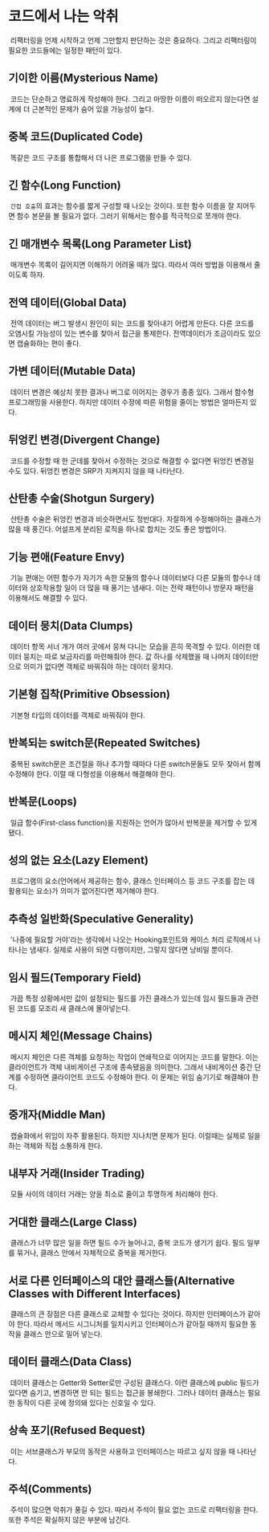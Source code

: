 # 코드에서 나는 악취

&nbsp;리팩터링을 언제 시작하고 언제 그만할지 판단하는 것은 중요하다. 그리고 리팩터링이 필요한 코드들에는 일정한 패턴이 있다.

## 기이한 이름(Mysterious Name)

&nbsp;코드는 단순하고 명료하게 작성해야 한다. 그리고 마땅한 이름이 떠오르지 않는다면 설계에 더 근본적인 문제가 숨어 있을 가능성이 높다.

## 중복 코드(Duplicated Code)

&nbsp;똑같은 코드 구조를 통합해서 더 나은 프로그램을 만들 수 있다.

## 긴 함수(Long Function)

&nbsp;`간접 호출`의 효과는 함수를 짧게 구성할 때 나오는 것이다. 또한 함수 이름을 잘 지어두면 함수 본문을 볼 필요가 없다. 그러기 위해서는 함수를 적극적으로 쪼개야 한다.

## 긴 매개변수 목록(Long Parameter List)

&nbsp;매개변수 목록이 길어지면 이해하기 어려울 때가 많다. 따라서 여러 방법을 이용해서 줄이도록 하자.

## 전역 데이터(Global Data)

&nbsp;전역 데이터는 버그 발생시 원인이 되는 코드를 찾아내기 어렵게 만든다. 다른 코드를 오염시킬 가능성이 있는 변수를 찾아서 접근을 통제한다. 전역데이터가 조금이라도 있으면 캡슐화하는 편이 좋다.

## 가변 데이터(Mutable Data)

&nbsp;데이터 변경은 예상치 못한 결과나 버그로 이어지는 경우가 종종 있다. 그래서 함수형 프로그래밍을 사용한다. 하지만 데이터 수정에 따른 위험을 줄이는 방법은 얼마든지 있다.

## 뒤엉킨 변경(Divergent Change)

&nbsp;코드를 수정할 때 한 군데를 찾아서 수정하는 것으로 해결할 수 없다면 뒤엉킨 변경일 수도 있다. 뒤엉킨 변경은 SRP가 지켜지지 않을 때 나타난다.

## 산탄총 수술(Shotgun Surgery)

&nbsp;산탄총 수술은 뒤엉킨 변경과 비슷하면서도 정반대다. 자잘하게 수정해야하는 클래스가 많을 때 풍긴다. 어설프게 분리된 로직을 하나로 합치는 것도 좋은 방법이다.

## 기능 편애(Feature Envy)

&nbsp;기능 편애는 어떤 함수가 자기가 속한 모듈의 함수나 데이터보다 다른 모듈의 함수나 데이터와 상호작용할 일이 더 많을 때 풍기는 냄새다. 이는 전략 패턴이나 방문자 패턴을 이용해서도 해결할 수 있다.

## 데이터 뭉치(Data Clumps)

&nbsp;데이터 항목 서너 개가 여러 곳에서 뭉쳐 다니는 모습을 흔히 목격할 수 있다. 이러한 데이터 뭉치는 따로 보금자리를 마련해줘야 한다. 값 하나를 삭제했을 때 나머지 데이터만으로 의미가 없다면 객체로 바꿔줘야 하는 데이터 뭉치다.

## 기본형 집착(Primitive Obsession)

&nbsp;기본형 타입의 데이터를 객체로 바꿔줘야 한다.

## 반복되는 switch문(Repeated Switches)

&nbsp;중복된 switch문은 조건절을 하나 추가할 때마다 다른 switch문들도 모두 찾아서 함께 수정해야 한다. 이럴 때 다형성을 이용해서 해결해야 한다.

## 반복문(Loops)

&nbsp;일급 함수(First-class function)을 지원하는 언어가 많아서 반복문을 제거할 수 있게 됐다.

## 성의 없는 요소(Lazy Element)

&nbsp;프로그램의 요소(언어에서 제공하는 함수, 클래스 인터페이스 등 코드 구조를 잡는 데 활용되는 요소)가 의미가 없어진다면 제거해야 한다.

## 추측성 일반화(Speculative Generality)

&nbsp;'나중에 필요할 거야'라는 생각에서 나오는 Hooking포인트와 케이스 처리 로직에서 나타나는 냄새다. 실제로 사용이 되면 다행이지만, 그렇지 않다면 낭비일 뿐이다.

## 임시 필드(Temporary Field)

&nbsp;가끔 특정 상황에서만 값이 설정되는 필드를 가진 클래스가 있는데 임시 필드들과 관련된 코드를 모조리 새 클래스에 몰아넣는다.

## 메시지 체인(Message Chains)

&nbsp;메시지 체인은 다른 객체를 요청하는 작업이 연쇄적으로 이어지는 코드를 말한다. 이는 클라이언트가 객체 내비게이션 구조에 종속됐음을 의미한다. 그래서 내비게이션 중간 단계를 수정하면 클라이언트 코드도 수정해야 한다. 이 문제는 위임 숨기기로 해결해야 한다.

## 중개자(Middle Man)

&nbsp;캡슐화에서 위임이 자주 활용된다. 하지만 지나치면 문제가 된다. 이럴때는 실제로 일을 하는 객체와 직접 소통하게 한다.

## 내부자 거래(Insider Trading)

&nbsp;모듈 사이의 데이터 거래는 양을 최소로 줄이고 투명하게 처리해야 한다.

## 거대한 클래스(Large Class)

&nbsp;클래스가 너무 많은 일을 하면 필드 수가 늘어나고, 중복 코드가 생기기 쉽다. 필드 일부를 묶거나, 클래스 안에서 자체적으로 중복을 제거한다.

## 서로 다른 인터페이스의 대안 클래스들(Alternative Classes with Different Interfaces)

&nbsp;클래스의 큰 장점은 다른 클래스로 교체할 수 있다는 것이다. 하지만 인터페이스가 같아야 한다. 따라서 메서드 시그니처를 일치시키고 인터페이스가 같아질 때까지 필요한 동작을 클래스 안으로 밀어 넣는다.

## 데이터 클래스(Data Class)

&nbsp;데이터 클래스는 Getter와 Setter로만 구성된 클래스다. 이런 클래스에 public 필드가 있다면 숨기고, 변경하면 안 되는 필드는 접근을 봉쇄한다. 그러나 데이터 클래스는 필요한 동작이 다른 곳에 정의돼 있다는 신호일 수 있다.

## 상속 포기(Refused Bequest)

&nbsp;이는 서브클래스가 부모의 동작은 사용하고 인터페이스는 따르고 싶지 않을 때 나타난다.

## 주석(Comments)

&nbsp;주석이 많으면 악취가 풍길 수 있다. 따라서 주석이 필요 없는 코드로 리팩터링을 한다. 또한 주석은 확실하지 않은 부분에 남긴다.
